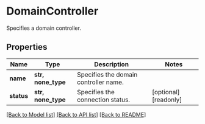 # DomainController

Specifies a domain controller.

## Properties
Name | Type | Description | Notes
------------ | ------------- | ------------- | -------------
**name** | **str, none_type** | Specifies the domain controller name. | 
**status** | **str, none_type** | Specifies the connection status. | [optional] [readonly] 

[[Back to Model list]](../README.md#documentation-for-models) [[Back to API list]](../README.md#documentation-for-api-endpoints) [[Back to README]](../README.md)


